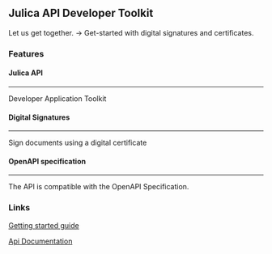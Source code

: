 ## Julica API Developer Toolkit 

Let us get together. →
Get-started with digital signatures and certificates.

### Features

#### Julica API
---

Developer Application Toolkit

#### Digital Signatures
---

Sign documents using a digital certificate

#### OpenAPI specification
---

The API is compatible with the OpenAPI Specification.

### Links

[Getting started guide](Getting-started.md)

[Api Documentation](api)
